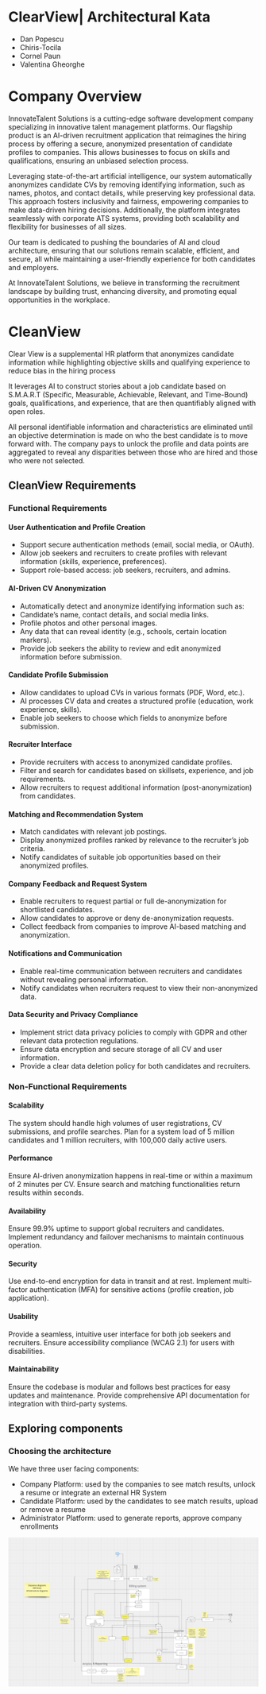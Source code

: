 # ClearView| Architectural Kata

- Dan Popescu
- Chiris-Tocila
- Cornel Paun
- Valentina Gheorghe

# Company Overview

InnovateTalent Solutions is a cutting-edge software development company specializing in innovative talent management platforms. Our flagship product is an AI-driven recruitment application that reimagines the hiring process by offering a secure, anonymized presentation of candidate profiles to companies. This allows businesses to focus on skills and qualifications, ensuring an unbiased selection process.

Leveraging state-of-the-art artificial intelligence, our system automatically anonymizes candidate CVs by removing identifying information, such as names, photos, and contact details, while preserving key professional data. This approach fosters inclusivity and fairness, empowering companies to make data-driven hiring decisions. Additionally, the platform integrates seamlessly with corporate ATS systems, providing both scalability and flexibility for businesses of all sizes.

Our team is dedicated to pushing the boundaries of AI and cloud architecture, ensuring that our solutions remain scalable, efficient, and secure, all while maintaining a user-friendly experience for both candidates and employers.

At InnovateTalent Solutions, we believe in transforming the recruitment landscape by building trust, enhancing diversity, and promoting equal opportunities in the workplace.

# CleanView
Clear View is a supplemental HR platform that anonymizes candidate information while highlighting
objective skills and qualifying experience to reduce bias in the hiring process


It leverages AI to construct stories about a job candidate based on S.M.A.R.T (Specific, Measurable,
Achievable, Relevant, and Time-Bound) goals, qualifications, and experience, that are then quantifiably
aligned with open roles.


All personal identifiable information and characteristics are eliminated until an objective
determination is made on who the best candidate is to move forward with. The company pays to
unlock the profile and data points are aggregated to reveal any disparities between those who are
hired and those who were not selected.

## CleanView Requirements

### Functional Requirements
#### User Authentication and Profile Creation ####
- Support secure authentication methods (email, social media, or OAuth).
- Allow job seekers and recruiters to create profiles with relevant information (skills, experience, preferences).
- Support role-based access: job seekers, recruiters, and admins.

#### AI-Driven CV Anonymization ####
- Automatically detect and anonymize identifying information such as:
- Candidate’s name, contact details, and social media links.
- Profile photos and other personal images.
- Any data that can reveal identity (e.g., schools, certain location markers).
- Provide job seekers the ability to review and edit anonymized information before submission.

#### Candidate Profile Submission ####
- Allow candidates to upload CVs in various formats (PDF, Word, etc.).
- AI processes CV data and creates a structured profile (education, work experience, skills).
- Enable job seekers to choose which fields to anonymize before submission.

#### Recruiter Interface ####
- Provide recruiters with access to anonymized candidate profiles.
- Filter and search for candidates based on skillsets, experience, and job requirements.
- Allow recruiters to request additional information (post-anonymization) from candidates.

#### Matching and Recommendation System ####
- Match candidates with relevant job postings.
- Display anonymized profiles ranked by relevance to the recruiter’s job criteria.
- Notify candidates of suitable job opportunities based on their anonymized profiles. 

#### Company Feedback and Request System ####
- Enable recruiters to request partial or full de-anonymization for shortlisted candidates.
- Allow candidates to approve or deny de-anonymization requests.
- Collect feedback from companies to improve AI-based matching and anonymization.

#### Notifications and Communication ####
- Enable real-time communication between recruiters and candidates without revealing personal information.
- Notify candidates when recruiters request to view their non-anonymized data.

#### Data Security and Privacy Compliance ####
- Implement strict data privacy policies to comply with GDPR and other relevant data protection regulations.
- Ensure data encryption and secure storage of all CV and user information.
- Provide a clear data deletion policy for both candidates and recruiters.

### Non-Functional Requirements ###
#### Scalability ####

The system should handle high volumes of user registrations, CV submissions, and profile searches.
Plan for a system load of 5 million candidates and 1 million recruiters, with 100,000 daily active users.

#### Performance ####

Ensure AI-driven anonymization happens in real-time or within a maximum of 2 minutes per CV.
Ensure search and matching functionalities return results within seconds.

#### Availability ####

Ensure 99.9% uptime to support global recruiters and candidates.
Implement redundancy and failover mechanisms to maintain continuous operation.

#### Security ####

Use end-to-end encryption for data in transit and at rest.
Implement multi-factor authentication (MFA) for sensitive actions (profile creation, job application).

#### Usability ####

Provide a seamless, intuitive user interface for both job seekers and recruiters.
Ensure accessibility compliance (WCAG 2.1) for users with disabilities.

#### Maintainability ####

Ensure the codebase is modular and follows best practices for easy updates and maintenance.
Provide comprehensive API documentation for integration with third-party systems.

## Exploring components ##

### Choosing the architecture ###

We have three user facing components:
- Company Platform: used by the companies to see match results, unlock a resume or integrate an external HR System
- Candidate Platform: used by the candidates to see match results, upload or remove a resume
- Administrator Platform: used to generate reports, approve company enrollments

![Architecture](Infrastructure/images/overview.png)

